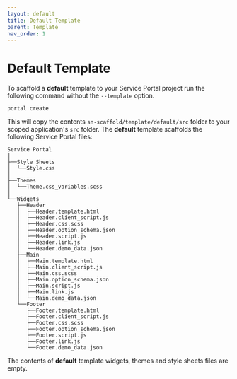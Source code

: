 ```yaml
---
layout: default
title: Default Template
parent: Template
nav_order: 1
---
```


# Default Template
To scaffold a __default__ template to your Service Portal project run the following command without the `--template` option.
```
portal create

```
This will copy the contents `sn-scaffold/template/default/src` folder to your scoped application's `src` folder. The __default__ template scaffolds the following Service Portal files: 

```
Service Portal
│
├──Style Sheets
│  └──Style.css
│
├──Themes
│  └──Theme.css_variables.scss
│
└──Widgets
   ├──Header
   │  ├──Header.template.html
   │  ├──Header.client_script.js
   │  ├──Header.css.scss
   │  ├──Header.option_schema.json
   │  ├──Header.script.js
   │  ├──Header.link.js
   │  └──Header.demo_data.json
   ├──Main
   │  ├──Main.template.html
   │  ├──Main.client_script.js
   │  ├──Main.css.scss
   │  ├──Main.option_schema.json
   │  ├──Main.script.js
   │  ├──Main.link.js
   │  └──Main.demo_data.json   
   └──Footer
      ├──Footer.template.html
      ├──Footer.client_script.js
      ├──Footer.css.scss
      ├──Footer.option_schema.json
      ├──Footer.script.js
      ├──Footer.link.js
      └──Footer.demo_data.json
```
The contents of __default__ template widgets, themes and style sheets files are empty. 